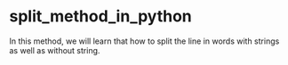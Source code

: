 # split_method_in_python
In this method, we will learn that how to split the line in words with strings as well as without string.
